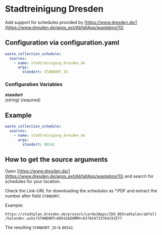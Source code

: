 # Stadtreinigung Dresden

Add support for schedules provided by [https://www.dresden.de/](https://www.dresden.de/apps_ext/AbfallApp/wastebins?0).

## Configuration via configuration.yaml

```yaml
waste_collection_schedule:
  sources:
    - name: stadtreinigung_dresden_de
      args:
        standort: STANDORT_ID
```

### Configuration Variables

**standort**<br>
*(string) (required)*

## Example

```yaml
waste_collection_schedule:
  sources:
    - name: stadtreinigung_dresden_de
      args:
        standort: 80542
```

## How to get the source arguments

Open [https://www.dresden.de/](https://www.dresden.de/apps_ext/AbfallApp/wastebins?0) and search for schedules for your location.

Check the Link-URL for downloading the schedules as *.PDF and extract the number after field `STANDORT`.

Example:

`https://stadtplan.dresden.de/project/cardo3Apps/IDU_DDStadtplan/abfall/kalender.ashx?STANDORT=80542&DUMMY=637834733764191577`

The resulting `STANDORT_ID` is `80542`.
